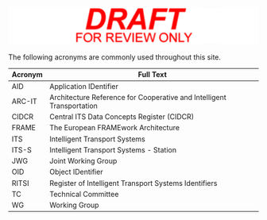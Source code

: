 <!-- vocab.md -->

![Draft for review only](assets/img/draft_for_review.svg)

The following acronyms are commonly used throughout this site.

| Acronym | Full Text |
| ---- | ---- |
| AID | Application IDentifier |
| ARC-IT | Architecture Reference for Cooperative and Intelligent Transportation |
| CIDCR | Central ITS Data Concepts Register (CIDCR) |
| FRAME | The European FRAMEwork Architecture |
| ITS | Intelligent Transport Systems |
| ITS-S | Intelligent Transport Systems - Station|
| JWG | Joint Working Group |
| OID | Object IDentifier |
| RITSI | Register of Intelligent Transport Systems Identifiers |
| TC | Technical Committee |
| WG | Working Group |
